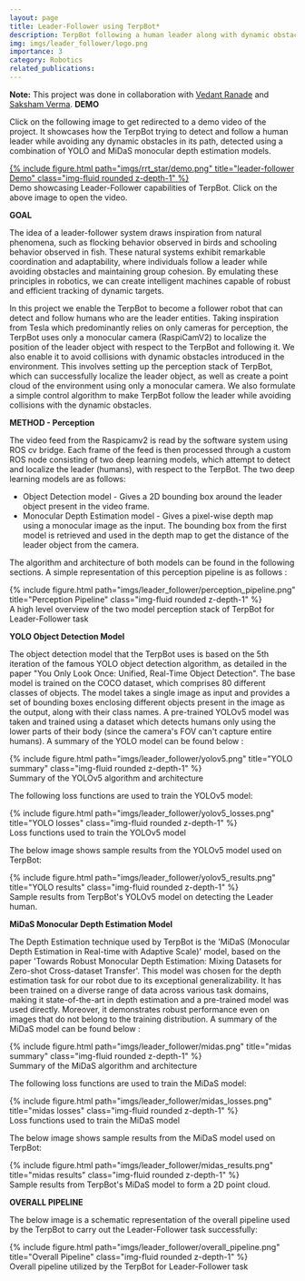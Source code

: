 ```yaml
---
layout: page
title: Leader-Follower using TerpBot*
description: TerpBot following a human leader along with dynamic obstacle avoidance using a synthetic 2D point cloud generated with MiDaS Monocular Depth Estimation
img: imgs/leader_follower/logo.png
importance: 3
category: Robotics
related_publications:
---
```


**Note:** This project was done in collaboration with <a href='https://github.com/vedran97'>Vedant Ranade</a> and <a href='https://github.com/SakshamV'>Saksham Verma</a>.
**DEMO**

Click on the following image to get redirected to a demo video of the project. It showcases how the TerpBot trying to detect and follow a human leader while avoiding any dynamic obstacles in its path, detected using a combination of YOLO and MiDaS monocular depth estimation models.

<div class="row justify-content-center">
    <div class="col-sm-auto mt-3 mt-md-0 text-center">
        <a href="https://www.youtube.com/watch?v=kOSTu5ZXVmQ&ab_channel=Shyam">
            {% include figure.html path="imgs/rrt_star/demo.png" title="leader-follower Demo" class="img-fluid rounded z-depth-1" %}
        </a>
    </div>
</div>

<div class="caption">
    Demo showcasing Leader-Follower capabilities of TerpBot. Click on the above image to open the video.
</div>

**GOAL**

The idea of a leader-follower system draws inspiration from natural phenomena, such as flocking behavior observed in birds and schooling behavior observed in fish. These natural systems exhibit remarkable coordination and adaptability, where individuals follow a leader while avoiding obstacles and maintaining group cohesion. By emulating these principles in robotics, we can create intelligent machines capable of robust and efficient tracking of dynamic targets.

In this project we enable the TerpBot to become a follower robot that can detect and follow humans who are the leader entities. Taking inspiration from Tesla which predominantly relies on only cameras for perception, the TerpBot uses only a monocular camera (RaspiCamV2) to localize the position of the leader object with respect to the TerpBot and following it. We also enable it to avoid collisions with dynamic obstacles introduced in the environment. This involves setting up the perception stack of TerpBot, which can successfully localize the leader object, as well as create a point cloud of the environment using only a monocular camera. We also formulate a simple control algorithm to make TerpBot follow the leader while avoiding collisions with the dynamic obstacles.

**METHOD - Perception**

The video feed from the Raspicamv2 is read by the software system using ROS cv bridge. Each frame of the feed is then processed through a custom ROS node consisting of two deep learning models, which attempt to detect and localize the leader (humans), with respect to the TerpBot.
The two deep learning models are as follows:
- Object Detection model - Gives a 2D bounding box around the leader object present in the video frame.
- Monocular Depth Estimation model - Gives a pixel-wise depth map using a monocular image as the input.
The bounding box from the first model is retrieved and used in the depth map to get the distance of the leader object from the camera.

The algorithm and architecture of both models can be found in the following sections. A simple representation of this perception pipeline is as follows :
<div class="row justify-content-center">
    <div class="col-sm-auto mt-3 mt-md-0 text-center">
        {% include figure.html path="imgs/leader_follower/perception_pipeline.png" title="Perception Pipeline" class="img-fluid rounded z-depth-1" %}
    </div>
</div>
<div class="caption">
    A high level overview of the two model perception stack of TerpBot for Leader-Follower task
</div>

**YOLO Object Detection Model**

The object detection model that the TerpBot uses is based on the 5th iteration of the famous YOLO object detection algorithm, as detailed in the paper "You Only Look Once: Unified, Real-Time Object Detection". The base model is trained on the COCO dataset, which comprises 80 different classes of objects. The model takes a single image as input and provides a set of bounding boxes enclosing different objects present in the image as the output, along with their class names. A pre-trained YOLOv5 model was taken and trained using a dataset which detects humans only using the lower parts of their body (since the camera's FOV can't capture entire humans). A summary of the YOLO model can be found below :

<div class="row justify-content-center">
    <div class="col-sm-auto mt-3 mt-md-0 text-center">
        {% include figure.html path="imgs/leader_follower/yolov5.png" title="YOLO summary" class="img-fluid rounded z-depth-1" %}
    </div>
</div>
<div class="caption">
    Summary of the YOLOv5 algorithm and architecture
</div>

The following loss functions are used to train the YOLOv5 model:

<div class="row justify-content-center">
    <div class="col-sm-auto mt-3 mt-md-0 text-center">
        {% include figure.html path="imgs/leader_follower/yolov5_losses.png" title="YOLO losses" class="img-fluid rounded z-depth-1" %}
    </div>
</div>
<div class="caption">
    Loss functions used to train the YOLOv5 model
</div>

The below image shows sample results from the YOLOv5 model used on TerpBot:

<div class="row justify-content-center">
    <div class="col-sm-auto mt-3 mt-md-0 text-center">
        {% include figure.html path="imgs/leader_follower/yolov5_results.png" title="YOLO results" class="img-fluid rounded z-depth-1" %}
    </div>
</div>
<div class="caption">
    Sample results from TerpBot's YOLOv5 model on detecting the Leader human.
</div>


**MiDaS Monocular Depth Estimation Model**

The Depth Estimation technique used by TerpBot is the 'MiDaS (Monocular Depth Estimation in Real-time with Adaptive Scale)' model, based on the paper 'Towards Robust Monocular Depth Estimation: Mixing Datasets for Zero-shot Cross-dataset Transfer'. This model was chosen for the depth estimation task for our robot due to its exceptional generalizability. It has been trained on a diverse range of data across various task domains, making it state-of-the-art in depth estimation and a pre-trained model was used directly. Moreover, it demonstrates robust performance even on images that do not belong to the training distribution. A summary of the MiDaS model can be found below :

<div class="row justify-content-center">
    <div class="col-sm-auto mt-3 mt-md-0 text-center">
        {% include figure.html path="imgs/leader_follower/midas.png" title="midas summary" class="img-fluid rounded z-depth-1" %}
    </div>
</div>
<div class="caption">
    Summary of the MiDaS algorithm and architecture
</div>

The following loss functions are used to train the MiDaS model:

<div class="row justify-content-center">
    <div class="col-sm-auto mt-3 mt-md-0 text-center">
        {% include figure.html path="imgs/leader_follower/midas_losses.png" title="midas losses" class="img-fluid rounded z-depth-1" %}
    </div>
</div>
<div class="caption">
    Loss functions used to train the MiDaS model
</div>

The below image shows sample results from the MiDaS model used on TerpBot:

<div class="row justify-content-center">
    <div class="col-sm-auto mt-3 mt-md-0 text-center">
        {% include figure.html path="imgs/leader_follower/midas_results.png" title="midas results" class="img-fluid rounded z-depth-1" %}
    </div>
</div>
<div class="caption">
    Sample results from TerpBot's MiDaS model to form a 2D point cloud.
</div>

**OVERALL PIPELINE**

The below image is a schematic representation of the overall pipeline used by the TerpBot to carry out the Leader-Follower task successfully:

<div class="row justify-content-center">
    <div class="col-sm-auto mt-3 mt-md-0 text-center">
        {% include figure.html path="imgs/leader_follower/overall_pipeline.png" title="Overall Pipeline" class="img-fluid rounded z-depth-1" %}
    </div>
</div>
<div class="caption">
    Overall pipeline utilized by the TerpBot for Leader-Follower task
</div>